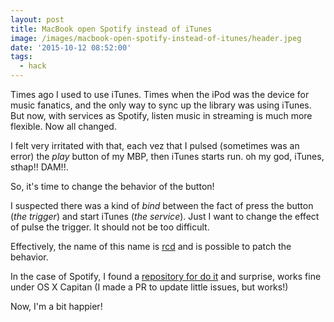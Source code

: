 ```yaml
---
layout: post
title: MacBook open Spotify instead of iTunes
image: /images/macbook-open-spotify-instead-of-itunes/header.jpeg
date: '2015-10-12 08:52:00'
tags:
  - hack
---
```


Times ago I used to use iTunes. Times when the iPod was the device for music fanatics, and the only way to sync up the library was using iTunes. But now, with services as Spotify, listen music in streaming is much more flexible. Now all changed.

I felt very irritated with that, each vez that I pulsed (sometimes was an error) the *play* button of my MBP, then iTunes starts run. oh my god, iTunes, sthap!! DAM!!.

So, it's time to change the behavior of the button!

I suspected there was a kind of *bind* between the fact of press the button (*the trigger*) and start iTunes (*the service*). Just I want to change the effect of pulse the trigger. It should not be too difficult.

Effectively, the name of this name is [rcd](https://developer.apple.com/library/mac/documentation/Darwin/Reference/ManPages/man8/rcd.8.html) and is possible to patch the behavior.

In the case of Spotify, I found a [repository for do it](https://github.com/Kikobeats/spotify-rcd) and surprise, works fine under OS X Capitan (I made a PR to update little issues, but works!)

Now, I'm a bit happier! 
